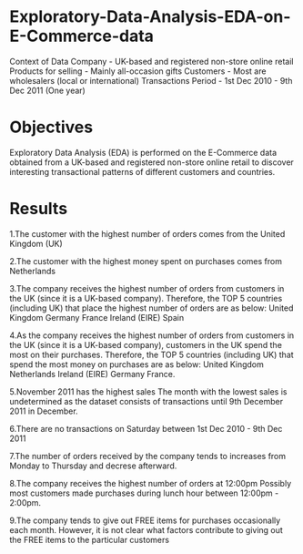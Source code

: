 # Exploratory-Data-Analysis-EDA-on-E-Commerce-data
Context of Data Company - UK-based and registered non-store online retail Products for selling - Mainly all-occasion gifts Customers - Most are wholesalers (local or international) Transactions Period - 1st Dec 2010 - 9th Dec 2011 (One year) 

# Objectives 
Exploratory Data Analysis (EDA) is performed on the E-Commerce data obtained from a UK-based and registered non-store online retail to discover interesting transactional patterns of different customers and countries.  

# Results 
1.The customer with the highest number of orders comes from the United Kingdom (UK) 

2.The customer with the highest money spent on purchases comes from Netherlands 

3.The company receives the highest number of orders from customers in the UK (since it is a UK-based company). Therefore, the TOP 5 countries (including UK) that place the highest number of orders are as below:
  United Kingdom 
  Germany 
  France 
  Ireland (EIRE)
  Spain 

4.As the company receives the highest number of orders from customers in the UK (since it is a UK-based company), customers in the UK spend the most on their purchases. Therefore, the TOP 5 countries (including UK) that spend the most money on purchases are as below: 
  United Kingdom 
  Netherlands 
  Ireland (EIRE) 
  Germany 
  France.

5.November 2011 has the highest sales 
      The month with the lowest sales is undetermined as the dataset consists of transactions until 9th December 2011 in December.

6.There are no transactions on Saturday between 1st Dec 2010 - 9th Dec 2011

7.The number of orders received by the company tends to increases from Monday to Thursday and decrese afterward.

8.The company receives the highest number of orders at 12:00pm 
        Possibly most customers made purchases during lunch hour between 12:00pm - 2:00pm.

9.The company tends to give out FREE items for purchases occasionally each month. 
        However, it is not clear what factors contribute to giving out the FREE items to the particular customers
